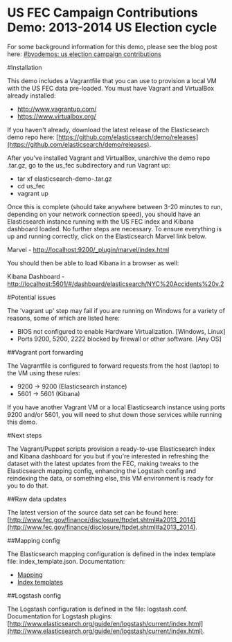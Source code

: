 US FEC Campaign Contributions Demo: 2013-2014 US Election cycle
=====

For some background information for this demo, please see the blog post here:
[#byodemos: us election campaign contributions](http://www.elasticsearch.org/blog/byodemos-new-york-city-traffic-incidents/)

#Installation

This demo includes a Vagrantfile that you can use to provision a local VM with the US FEC data pre-loaded. You must have Vagrant and VirtualBox already installed:

* http://www.vagrantup.com/
* https://www.virtualbox.org/

If you haven't already, download the latest release of the Elasticsearch demo repo here: [https://github.com/elasticsearch/demo/releases](https://github.com/elasticsearch/demo/releases).

After you've installed Vagrant and VirtualBox, unarchive the demo repo .tar.gz, go to the us\_fec subdirectory and run Vagrant up:

* tar xf elasticsearch-demo-<ver>.tar.gz
* cd us\_fec
* vagrant up

Once this is complete (should take anywhere between 3-20 minutes to run, depending on your network connection speed), you should have an Elasticsearch instance running with the US FEC index and Kibana dashboard loaded. No further steps are necessary.  To ensure everything is up and running correctly, click on the Elasticsearch Marvel link below.

Marvel - [http://localhost:9200/_plugin/marvel/index.html](http://localhost:9200/_plugin/marvel/index.html)

You should then be able to load Kibana in a browser as well:

Kibana Dashboard - [http://localhost:5601/#/dashboard/elasticsearch/NYC%20Accidents%20v.2](http://localhost:5601/#/dashboard/elasticsearch/NYC%20Accidents%20v.2)

#Potential issues

The 'vagrant up' step may fail if you are running on Windows for a variety of reasons, some of which are listed here:

* BIOS not configured to enable Hardware Virtualization. \[Windows, Linux\]
* Ports 9200, 5200, 2222 blocked by firewall or other software. \[Any OS\]


##Vagrant port forwarding

The Vagrantfile is configured to forward requests from the host (laptop) to the VM using these rules:

* 9200 -> 9200 (Elasticsearch instance)
* 5601 -> 5601 (Kibana)

If you have another Vagrant VM or a local Elasticsearch instance using ports 9200 and/or 5601, you will need to shut down those services while running this demo.

#Next steps

The Vagrant/Puppet scripts provision a ready-to-use Elasticsearch index and Kibana dashboard for you but if you're interested in refreshing the dataset with the latest updates from the FEC, making tweaks to the Elasticsearch mapping config, enhancing the Logstash config and reindexing the data, or something else, this VM environment is ready for you to do that. 

##Raw data updates

The latest version of the source data set can be found here: [http://www.fec.gov/finance/disclosure/ftpdet.shtml#a2013_2014](http://www.fec.gov/finance/disclosure/ftpdet.shtml#a2013_2014).


##Mapping config

The Elasticsearch mapping configuration is defined in the index template file: index\_template.json. Documentation:

* [Mapping](http://www.elasticsearch.org/guide/en/elasticsearch/reference/current/mapping.html)
* [Index templates](http://www.elasticsearch.org/guide/en/elasticsearch/reference/current/indices-templates.html)

##Logstash config

The Logstash configuration is defined in the file: logstash.conf. Documentation for Logstash plugins: [http://www.elasticsearch.org/guide/en/logstash/current/index.html](http://www.elasticsearch.org/guide/en/logstash/current/index.html).

